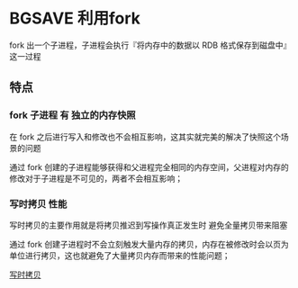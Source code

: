 # BGSAVE 利用fork
fork 出一个子进程，子进程会执行『将内存中的数据以 RDB 格式保存到磁盘中』这一过程

## 特点
### fork 子进程 有 独立的内存快照 
在 fork 之后进行写入和修改也不会相互影响，这其实就完美的解决了快照这个场景的问题

通过 fork 创建的子进程能够获得和父进程完全相同的内存空间，父进程对内存的修改对于子进程是不可见的，两者不会相互影响；

### 写时拷贝 性能
写时拷贝的主要作用就是将拷贝推迟到写操作真正发生时 避免全量拷贝带来阻塞

通过 fork 创建子进程时不会立刻触发大量内存的拷贝，内存在被修改时会以页为单位进行拷贝，这也就避免了大量拷贝内存而带来的性能问题；

[写时拷贝](https://www.cnblogs.com/cjjjj/p/12748306.html)